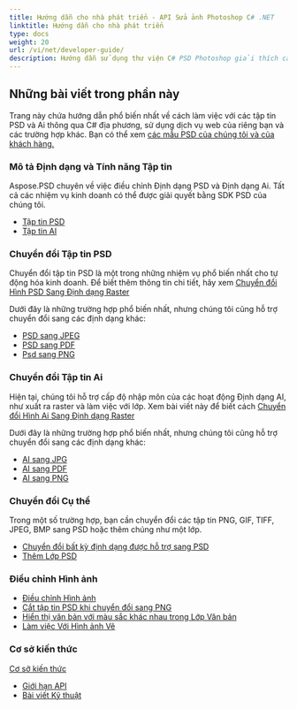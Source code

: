 ```yaml
---
title: Hướng dẫn cho nhà phát triển - API Sửa ảnh Photoshop C# .NET
linktitle: Hướng dẫn cho nhà phát triển
type: docs
weight: 20
url: /vi/net/developer-guide/
description: Hướng dẫn sử dụng thư viện C# PSD Photoshop giải thích cách sử dụng C# để làm việc với tập tin PSD và Ai địa phương, thông qua dịch vụ web của riêng bạn hoặc trong những trường hợp khác.
---
```


## **Những bài viết trong phần này**
Trang này chứa hướng dẫn phổ biến nhất về cách làm việc với các tập tin PSD và Ai thông qua C# địa phương, sử dụng dịch vụ web của riêng bạn và các trường hợp khác. Bạn có thể xem [các mẫu PSD của chúng tôi và của khách hàng.](/psd/vi/net/showcases/)
### **Mô tả Định dạng và Tính năng Tập tin**
Aspose.PSD chuyên về việc điều chỉnh Định dạng PSD và Định dạng Ai. Tất cả các nhiệm vụ kinh doanh có thể được giải quyết bằng SDK PSD của chúng tôi.

- [Tập tin PSD](/psd/vi/net/psd-file/)
- [Tập tin AI](/psd/vi/net/ai-adobe-illustrator-format/)
### **Chuyển đổi Tập tin PSD**
Chuyển đổi tập tin PSD là một trong những nhiệm vụ phổ biến nhất cho tự động hóa kinh doanh. Để biết thêm thông tin chi tiết, hãy xem [Chuyển đổi Hình PSD Sang Định dạng Raster](/psd/vi/net/converting-psd-image-to-raster-format/)

Dưới đây là những trường hợp phổ biến nhất, nhưng chúng tôi cũng hỗ trợ chuyển đổi sang các định dạng khác:

- [PSD sang JPEG](/psd/vi/net/psd-to-jpg/) 
- [PSD sang PDF](/psd/vi/net/psd-to-pdf/) 
- [Psd sang PNG](/psd/vi/net/psd-to-png/) 
### **Chuyển đổi Tập tin Ai**
Hiện tại, chúng tôi hỗ trợ cấp độ nhập môn của các hoạt động Định dạng AI, như xuất ra raster và làm việc với lớp. Xem bài viết này để biết cách [Chuyển đổi Hình Ai Sang Định dạng Raster](/psd/vi/net/converting-ai-image-to-raster-format/)

Dưới đây là những trường hợp phổ biến nhất, nhưng chúng tôi cũng hỗ trợ chuyển đổi sang các định dạng khác:

- [AI sang JPG](/psd/vi/net/ai-to-jpg/) 
- [AI sang PDF](/psd/vi/net/ai-to-pdf/) 
- [AI sang PNG](/psd/vi/net/ai-to-png/)

### **Chuyển đổi Cụ thể**
Trong một số trường hợp, bạn cần chuyển đổi các tập tin PNG, GIF, TIFF, JPEG, BMP sang PSD hoặc thêm chúng như một lớp.

- [Chuyển đổi bất kỳ định dạng được hỗ trợ sang PSD](/psd/vi/net/convert-image-to-psd-format/)
- [Thêm Lớp PSD](/psd/vi/net/add-layer-to-psd/)
### **Điều chỉnh Hình ảnh**
- [Điều chỉnh Hình ảnh](/psd/vi/net/manipulating-images/)
- [Cắt tập tin PSD khi chuyển đổi sang PNG](/psd/vi/net/cropping-psd-file-while-converting-to-png/)
- [Hiển thị văn bản với màu sắc khác nhau trong Lớp Văn bản](/psd/vi/net/working-with-drawing-images/)
- [Làm việc Với Hình ảnh Vẽ](/psd/vi/net/working-with-drawing-images/) 
### **Cơ sở kiến thức**
[Cơ sở kiến thức](/psd/vi/net/knowledge-base/) 

- [Giới hạn API](/psd/vi/net/api-limitations/) 
- [Bài viết Kỹ thuật](/psd/vi/net/technical-articles/) 


